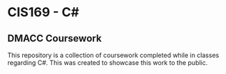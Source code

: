 # CIS169 - C#
## DMACC Coursework
This repository is a collection of coursework completed while
in classes regarding C#. This was created to showcase
this work to the public.
